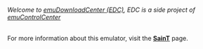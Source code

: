 ###### Welcome to [emuDownloadCenter (EDC)](https://github.com/PhoenixInteractiveNL/emuDownloadCenter/wiki/), EDC is a side project of [emuControlCenter](https://github.com/PhoenixInteractiveNL/emuControlCenter/wiki/)

For more information about this emulator, visit the [**SainT**](https://github.com/PhoenixInteractiveNL/emuDownloadCenter/wiki/Emulator-saint#menu) page.
